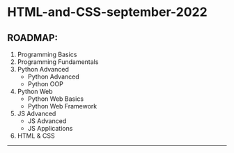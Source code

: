 # **HTML-and-CSS-september-2022**
## ROADMAP:
  1. Programming Basics
  2. Programming Fundamentals
  3. Python Advanced
     - Python Advanced
     - Python OOP
  4. Python Web
     - Python Web Basics
     - Python Web Framework
  5. JS Advanced
     - JS Advanced
     - JS Applications
  6. HTML & CSS
***